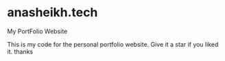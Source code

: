 # anasheikh.tech
My PortFolio Website

This is my code for the personal portfolio website. 
Give it a star if you liked it.
thanks
